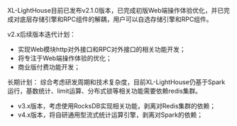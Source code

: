XL-LightHouse目前已发布v2.1.0版本，已完成初版Web端操作体验优化，并已完成对底层存储引擎和RPC组件的解耦，用户可以自选存储引擎和RPC组件。

v2.x后续版本迭代计划：
+ 实现Web模块http对外接口和RPC对外接口的相关功能开发；
+ 将专注于Web端操作体验的优化；
+ 商业版付费功能开发；

长期计划：
综合考虑研发周期和技术复杂度，目前XL-LightHouse仍基于Spark运行，基数统计、limit运算、分布式锁等相关功能需要依赖redis集群。
+ v3.x版本，考虑使用RocksDB实现相关功能，剥离对Redis集群的依赖；
+ v4.x版本，将自研通用型流式统计运算引擎，剥离对Spark的依赖；
